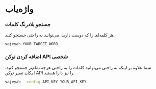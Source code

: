 # واژه‌یاب

### جستجو بلادرنگ کلمات

هر کلمه‌ای را که دوست دارید، می‌توانید به راحتی جستجو کنید.

```sh
vajeyab YOUR_TARGET_WORD
```

### اضافه کردن توکن API شخصی

شما علاوه بر اینکه به راحتی می‌توانید کلمات را به راحتی هرچه تمام‌تر جستجو کنید، امکان تغییر توکن API را نیز دارا هستید.

```sh
vajeyab --config API_KEY YOUR_API_KEY
```
